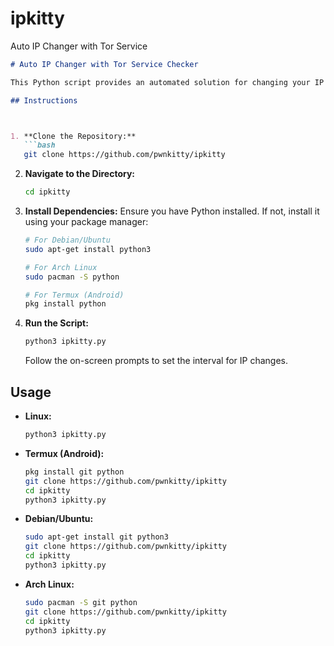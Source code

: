 # ipkitty
Auto IP Changer with Tor Service

```markdown
# Auto IP Changer with Tor Service Checker

This Python script provides an automated solution for changing your IP address while ensuring the Tor service is running. It utilizes the Tor network via SOCKS5 proxy for IP changes and includes a built-in checker to verify the Tor service status.

## Instructions



1. **Clone the Repository:**
   ```bash
   git clone https://github.com/pwnkitty/ipkitty
   ```

2. **Navigate to the Directory:**
   ```bash
   cd ipkitty
   ```

3. **Install Dependencies:**
   Ensure you have Python installed. If not, install it using your package manager:
   ```bash
   # For Debian/Ubuntu
   sudo apt-get install python3
   
   # For Arch Linux
   sudo pacman -S python
   
   # For Termux (Android)
   pkg install python
   ```

4. **Run the Script:**
   ```bash
   python3 ipkitty.py
   ```
   Follow the on-screen prompts to set the interval for IP changes.

## Usage

- **Linux:**
  ```bash
  python3 ipkitty.py
  ```

- **Termux (Android):**
  ```bash
  pkg install git python
  git clone https://github.com/pwnkitty/ipkitty
  cd ipkitty
  python3 ipkitty.py
  ```

- **Debian/Ubuntu:**
  ```bash
  sudo apt-get install git python3
  git clone https://github.com/pwnkitty/ipkitty
  cd ipkitty
  python3 ipkitty.py
  ```

- **Arch Linux:**
  ```bash
  sudo pacman -S git python
  git clone https://github.com/pwnkitty/ipkitty
  cd ipkitty
  python3 ipkitty.py
  ```
